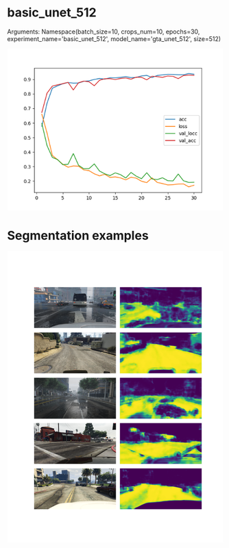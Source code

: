 # basic_unet_512
Arguments: Namespace(batch_size=10, crops_num=10, epochs=30, experiment_name='basic_unet_512', model_name='gta_unet_512', size=512)

![plot](plot.png)
# Segmentation examples
![examples](examples.png)
